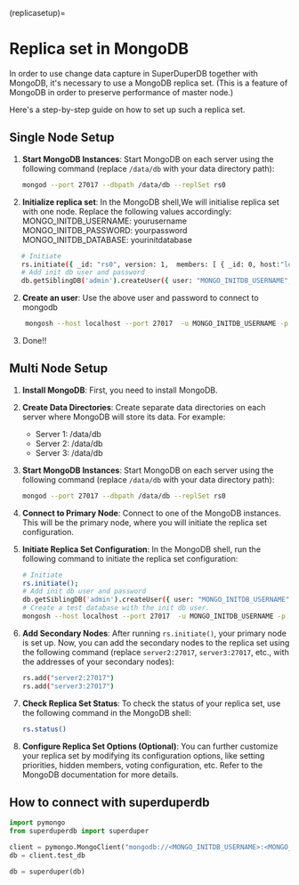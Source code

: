 (replicasetup)=
# Replica set in MongoDB

In order to use change data capture in SuperDuperDB together with MongoDB, it's necessary
to use a MongoDB replica set. (This is a feature of MongoDB in order to preserve performance of master node.)

Here's a step-by-step guide on how to set up such a replica set.

## Single Node Setup

1. **Start MongoDB Instances**: Start MongoDB on each server using the following command (replace `/data/db` with your data directory path):
   ```bash
   mongod --port 27017 --dbpath /data/db --replSet rs0
   ```
   
 2. **Initialize replica set**:  In the MongoDB shell,We will initialise replica set with one node.
     Replace the following values accordingly:
     MONGO_INITDB_USERNAME: yourusername
     MONGO_INITDB_PASSWORD: yourpassword
     MONGO_INITDB_DATABASE: yourinitdatabase
  ```bash
     # Initiate
	 rs.initiate({ _id: "rs0", version: 1,  members: [ { _id: 0, host:"localhost:27017" } ]})
	 # Add init db user and password
	 db.getSiblingDB('admin').createUser({ user: "MONGO_INITDB_USERNAME", pwd: "MONGO_INITDB_PASSWORD", roles: [ { role: "root", db: "admin" } ] });
 ```
2. **Create an user**: Use the above user and password to connect to mongodb
```bash
	mongosh --host localhost --port 27017  -u MONGO_INITDB_USERNAME -p MONGO_INITDB_PASSWORD --eval "db.getSiblingDB('test_db').createUser({ user: "MONGO_INITDB_USERNAME", pwd: "MONGO_INITDB_PASSWORD", roles: [ { role: "dbAdmin", db: "MONGO_INITDB_DATABASE" } ] });"
 ```
 3. Done!!

## Multi Node Setup

1. **Install MongoDB**: First, you need to install MongoDB.

2. **Create Data Directories**: Create separate data directories on each server where MongoDB will store its data. For example:
   - Server 1: /data/db
   - Server 2: /data/db
   - Server 3: /data/db

3. **Start MongoDB Instances**: Start MongoDB on each server using the following command (replace `/data/db` with your data directory path):
   ```bash
   mongod --port 27017 --dbpath /data/db --replSet rs0
   ```

4. **Connect to Primary Node**: Connect to one of the MongoDB instances. This will be the primary node, where you will initiate the replica set configuration.

5. **Initiate Replica Set Configuration**: In the MongoDB shell, run the following command to initiate the replica set configuration:
   ```bash
   # Initiate
   rs.initiate();
   # Add init db user and password
   db.getSiblingDB('admin').createUser({ user: "MONGO_INITDB_USERNAME", pwd: "MONGO_INITDB_PASSWORD", roles: [ { role: "root", db: "admin" } ]});
   # Create a test database with the init db user.
   mongosh --host localhost --port 27017  -u MONGO_INITDB_USERNAME -p MONGO_INITDB_PASSWORD --eval "db.getSiblingDB('test_db').createUser({ user: "MONGO_INITDB_USERNAME", pwd: "MONGO_INITDB_PASSWORD", roles: [ { role: "dbAdmin", db: "MONGO_INITDB_DATABASE" } ] });
   ```

6. **Add Secondary Nodes**: After running `rs.initiate()`, your primary node is set up. Now, you can add the secondary nodes to the replica set using the following command (replace `server2:27017`, `server3:27017`, etc., with the addresses of your secondary nodes):
   ```bash
   rs.add("server2:27017")
   rs.add("server3:27017")
   ```

7. **Check Replica Set Status**: To check the status of your replica set, use the following command in the MongoDB shell:
   ```bash
   rs.status()
   ```

8. **Configure Replica Set Options (Optional)**: You can further customize your replica set by modifying its configuration options, like setting priorities, hidden members, voting configuration, etc. Refer to the MongoDB documentation for more details.

## How to connect with superduperdb
```python
import pymongo
from superduperdb import superduper

client = pymongo.MongoClient("mongodb://<MONGO_INITDB_USERNAME>:<MONGO_INITDB_PASSWORD>@localhost:27017")
db = client.test_db

db = superduper(db)